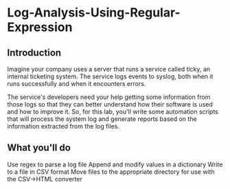 # Log-Analysis-Using-Regular-Expression
## Introduction
Imagine your company uses a server that runs a service called ticky, an internal ticketing system. The service logs events to syslog, both when it runs successfully and when it encounters errors.

The service's developers need your help getting some information from those logs so that they can better understand how their software is used and how to improve it. So, for this lab, you'll write some automation scripts that will process the system log and generate reports based on the information extracted from the log files.

## What you'll do
Use regex to parse a log file
Append and modify values in a dictionary
Write to a file in CSV format
Move files to the appropriate directory for use with the CSV->HTML converter
